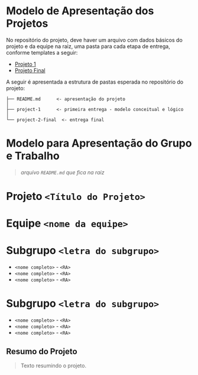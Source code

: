 # Modelo de Apresentação dos Projetos

No repositório do projeto, deve haver um arquivo com dados básicos do projeto e da equipe na raiz, uma pasta para cada etapa de entrega, conforme templates a seguir:

* [Projeto 1](project-1/)
* [Projeto Final](project-2-final/)

A seguir é apresentada a estrutura de pastas esperada no repositório do projeto:

~~~
├── README.md      <- apresentação do projeto
│
├── project-1      <- primeira entrega - modelo conceitual e lógico
│
└── project-2-final  <- entrega final
~~~

# Modelo para Apresentação do Grupo e Trabalho
> *arquivo `README.md` que fica na raiz*

# Projeto `<Título do Projeto>`

# Equipe `<nome da equipe>`

# Subgrupo `<letra do subgrupo>`
* `<nome completo>` - `<RA>`
* `<nome completo>` - `<RA>`
* `<nome completo>` - `<RA>`

# Subgrupo `<letra do subgrupo>`
* `<nome completo>` - `<RA>`
* `<nome completo>` - `<RA>`
* `<nome completo>` - `<RA>`

## Resumo do Projeto
> Texto resumindo o projeto.

